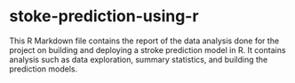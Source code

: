 # stoke-prediction-using-r
This R Markdown file contains the report of the data analysis done for the project on building and deploying a stroke prediction model in R. It contains analysis such as data exploration, summary statistics, and building the prediction models.
